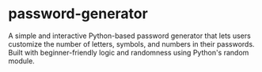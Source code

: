 # password-generator
A simple and interactive Python-based password generator that lets users customize the number of letters, symbols, and numbers in their passwords. Built with beginner-friendly logic and randomness using Python's random module.
